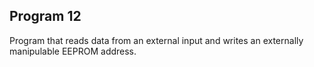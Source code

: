## Program 12

Program that reads data from an external input and writes an externally manipulable EEPROM address.